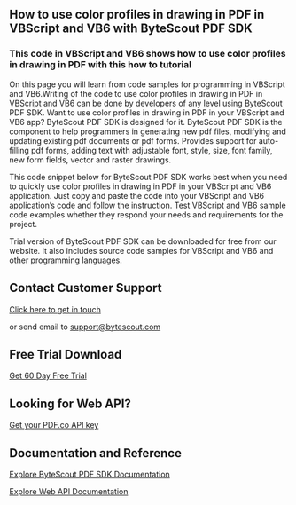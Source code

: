 ## How to use color profiles in drawing in PDF in VBScript and VB6 with ByteScout PDF SDK

### This code in VBScript and VB6 shows how to use color profiles in drawing in PDF with this how to tutorial

On this page you will learn from code samples for programming in VBScript and VB6.Writing of the code to use color profiles in drawing in PDF in VBScript and VB6 can be done by developers of any level using ByteScout PDF SDK. Want to use color profiles in drawing in PDF in your VBScript and VB6 app? ByteScout PDF SDK is designed for it. ByteScout PDF SDK is the component to help programmers in generating new pdf files, modifying and updating existing pdf documents or pdf forms. Provides support for auto-filling pdf forms, adding text with adjustable font, style, size, font family, new form fields, vector and raster drawings.

This code snippet below for ByteScout PDF SDK works best when you need to quickly use color profiles in drawing in PDF in your VBScript and VB6 application. Just copy and paste the code into your VBScript and VB6 application’s code and follow the instruction. Test VBScript and VB6 sample code examples whether they respond your needs and requirements for the project.

Trial version of ByteScout PDF SDK can be downloaded for free from our website. It also includes source code samples for VBScript and VB6 and other programming languages.

## Contact Customer Support

[Click here to get in touch](https://bytescout.zendesk.com/hc/en-us/requests/new?subject=ByteScout%20PDF%20SDK%20Question)

or send email to [support@bytescout.com](mailto:support@bytescout.com?subject=ByteScout%20PDF%20SDK%20Question) 

## Free Trial Download

[Get 60 Day Free Trial](https://bytescout.com/download/web-installer?utm_source=github-readme)

## Looking for Web API? 

[Get your PDF.co API key](https://pdf.co/documentation/api?utm_source=github-readme)

## Documentation and Reference

[Explore ByteScout PDF SDK Documentation](https://bytescout.com/documentation/index.html?utm_source=github-readme)

[Explore Web API Documentation](https://pdf.co/documentation/api?utm_source=github-readme)